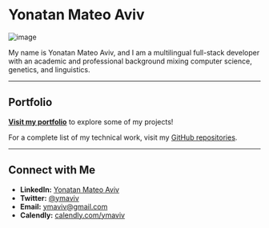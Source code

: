# Yonatan Mateo Aviv

![image](https://github.com/user-attachments/assets/8c5fa205-8b0c-429b-9ed3-2a0036ffe3ee)

My name is Yonatan Mateo Aviv, and I am a multilingual full-stack developer with an academic and professional background mixing computer science, genetics, and linguistics.

---

## Portfolio

[**Visit my portfolio**](https://ymaviv.netlify.app/) to explore some of my projects!


For a complete list of my technical work, visit my [GitHub repositories](https://github.com/intercalaris/).

---

## Connect with Me

- **LinkedIn:** [Yonatan Mateo Aviv](https://www.linkedin.com/in/yonatanaviv/)
- **Twitter:** [@ymaviv](https://twitter.com/ymaviv)
- **Email:** [ymaviv@gmail.com](mailto:ymaviv@gmail.com)
- **Calendly:** [calendly.com/ymaviv](calendly.com/ymaviv)
